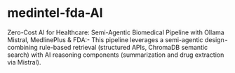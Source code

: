 # medintel-fda-AI
Zero-Cost AI for Healthcare: Semi-Agentic Biomedical Pipeline with Ollama Mistral, MedlinePlus &amp; FDA:- This pipeline leverages a semi-agentic design - combining rule-based retrieval (structured APIs, ChromaDB semantic search) with AI reasoning components (summarization and drug extraction via Mistral).

